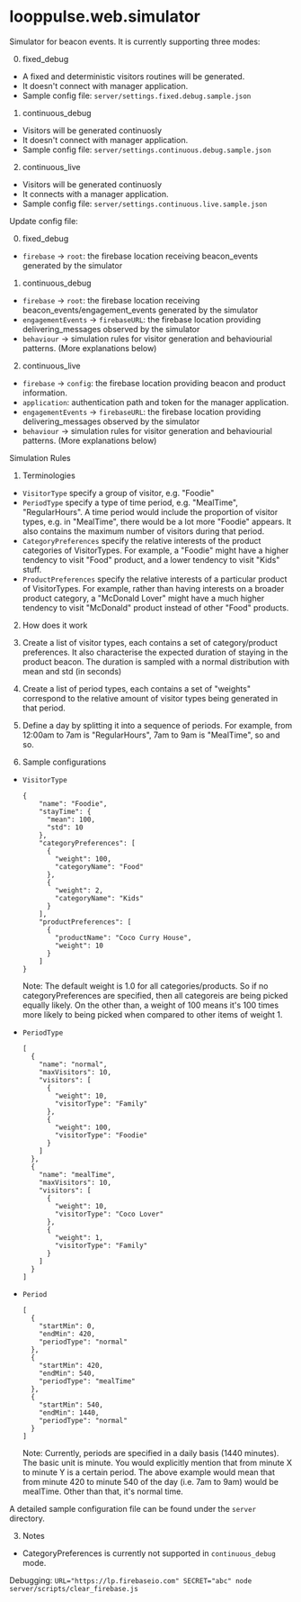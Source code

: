 looppulse.web.simulator
=======================

Simulator for beacon events. It is currently supporting three modes:

0. fixed_debug
  -  A fixed and deterministic visitors routines will be generated.
  -  It doesn't connect with manager application.
  -  Sample config file: `server/settings.fixed.debug.sample.json`

1. continuous_debug
  -  Visitors will be generated continuosly
  -  It doesn't connect with manager application.
  -  Sample config file: `server/settings.continuous.debug.sample.json`

2. continuous_live
  -  Visitors will be generated continuosly
  -  It connects with a manager application.
  - Sample config file: `server/settings.continuous.live.sample.json`

Update config file:

0. fixed_debug
  -  `firebase` -> `root`: the firebase location receiving beacon_events generated by the simulator

1. continuous_debug
  -  `firebase` -> `root`: the firebase location receiving beacon_events/engagement_events generated by the simulator
  -  `engagementEvents` -> `firebaseURL`: the firebase location providing delivering_messages observed by the simulator
  -  `behaviour` -> simulation rules for visitor generation and behaviourial patterns. (More explanations below)

2. continuous_live
  -  `firebase` -> `config`: the firebase location providing beacon and product information.
  -  `application`: authentication path and token for the manager application.
  -  `engagementEvents` -> `firebaseURL`: the firebase location providing delivering_messages observed by the simulator
  -  `behaviour` -> simulation rules for visitor generation and behaviourial patterns. (More explanations below)

Simulation Rules

1. Terminologies
  - `VisitorType` specify a group of visitor, e.g. "Foodie"
  - `PeriodType` specify a type of time period, e.g. "MealTime", "RegularHours". A time period would include the proportion of visitor types, e.g. in "MealTime", there would be a lot more "Foodie" appears. It also contains the maximum number of visitors during that period.
  - `CategoryPreferences` specify the relative interests of the product categories of VisitorTypes. For example, a "Foodie" might have a higher tendency to visit "Food" product, and a lower tendency to visit "Kids" stuff.
  - `ProductPreferences` specify the relative interests of a particular product of VisitorTypes. For example, rather than having interests on a broader product category, a "McDonald Lover" might have a much higher tendency to visit "McDonald" product instead of other "Food" products.


2. How does it work
  1. Create a list of visitor types, each contains a set of category/product preferences. It also characterise the expected duration of staying in the product beacon. The duration is sampled with a normal distribution with mean and std (in seconds)
  2. Create a list of period types, each contains a set of "weights" correspond to the relative amount of visitor types being generated in that period.
  3. Define a day by splitting it into a sequence of periods. For example, from 12:00am to 7am is "RegularHours", 7am to 9am is "MealTime", so and so.

3. Sample configurations
  - `VisitorType`
    ```
    {
        "name": "Foodie",
        "stayTime": {
          "mean": 100,
          "std": 10
        },
        "categoryPreferences": [
          {
            "weight": 100,
            "categoryName": "Food"
          },
          {
            "weight": 2,
            "categoryName": "Kids"
          }
        ],
        "productPreferences": [
          {
            "productName": "Coco Curry House",
            "weight": 10
          }
        ]
    }
    ```
    Note: The default weight is 1.0 for all categories/products. So if no categoryPreferences are specified, then all categoreis are being picked equally likely. On the other than, a weight of 100 means it's 100 times more likely to being picked when compared to other items of weight 1.

  - `PeriodType`
    ```
    [
      {
        "name": "normal",
        "maxVisitors": 10,
        "visitors": [
          {
            "weight": 10,
            "visitorType": "Family"
          },
          {
            "weight": 100,
            "visitorType": "Foodie"
          }
        ]
      },
      {
        "name": "mealTime",
        "maxVisitors": 10,
        "visitors": [
          {
            "weight": 10,
            "visitorType": "Coco Lover"
          },
          {
            "weight": 1,
            "visitorType": "Family"
          }
        ]
      }
    ]
    ```

  - `Period`
    ```
    [
      {
        "startMin": 0,
        "endMin": 420,
        "periodType": "normal"
      },
      {
        "startMin": 420,
        "endMin": 540,
        "periodType": "mealTime"
      },
      {
        "startMin": 540,
        "endMin": 1440,
        "periodType": "normal"
      }
    ]
    ```

    Note: Currently, periods are specified in a daily basis (1440 minutes). The basic unit is minute. You would explicitly mention that from minute X to minute Y is a certain period. The above example would mean that from minute 420 to minute 540 of the day (i.e. 7am to 9am) would be mealTime. Other than that, it's normal time.

A detailed sample configuration file can be found under the `server` directory.

3. Notes
  - CategoryPreferences is currently not supported in `continuous_debug` mode.

Debugging:
  `URL="https://lp.firebaseio.com" SECRET="abc" node server/scripts/clear_firebase.js`
